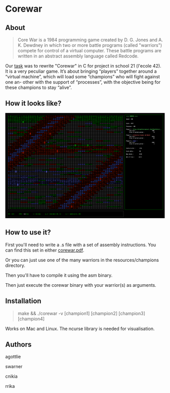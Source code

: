 Corewar
=======

About
-----
>Core War is a 1984 programming game created by D. G. Jones and A. K. Dewdney in which two or more battle programs (called "warriors") compete for control of a virtual computer. These battle programs are written in an abstract assembly language called Redcode.

Our [task](docs/corewar.en.pdf) was to rewrite "Corewar" in C for project in school 21 (l'ecole 42). It is a very peculiar game. It’s about bringing “players” together around a “virtual machine”, which will load some “champions” who will fight against one an- other with the support of “processes”, with the objective being for these champions to stay “alive”.



How it looks like?
------------------
![corewar](docs/corewar.png)

How to use it?
---------------
First you'll need to write a .s file with a set of assembly instructions.
You can find this set in either [corewar.pdf](docs/corewar.en.pdf).

Or you can just use one of the many warriors in the resources/champions directory.

Then you'll have to compile it using the asm binary.

Then just execute the corewar binary with your warrior(s) as arguments.


Installation
------------
>make &&  ./corewar -v [champion1] [champion2] [champion3] [champion4]

Works on Mac and Linux.
The ncurse library is needed for visualisation.

Authors
-------

agottlie

swarner

cnikia

rrika
